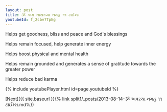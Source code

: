 ```yaml
---
layout: post
title: ૐ કામ નાસકયા નમહ ૧૧ ટાઈમ્સ
youtubeId: f_2cbv7TpEg
---
```

 
 
Helps get goodness, bliss and peace and God's blessings
 
Helps remain focused, help generate inner energy 
 
Helps boost physical and mental health 
 
Helps remain grounded and generates a sense of gratitude towards the greater power 
 
Helps reduce bad karma
 
 
 
 


{% include youtubePlayer.html id=page.youtubeId %}
 
[Next]({{ site.baseurl }}{% link  split1/_posts/2013-08-14-ૐ અવરયા નમહ ૧૧ ટાઈમ્સ.md%})
 

